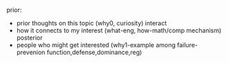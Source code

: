 prior: 
- prior thoughts on this topic (why0, curiosity)
interact
- how it connects to my interest (what-eng, how-math/comp mechanism)
posterior
- people who might get interested (why1-example among failure-prevenion function,defense,dominance,reg)